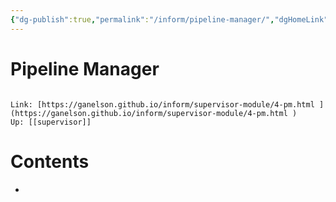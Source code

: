 ```yaml
---
{"dg-publish":true,"permalink":"/inform/pipeline-manager/","dgHomeLink":true,"dgPassFrontmatter":false}
---
```


# Pipeline Manager
```ad-info

Link: [https://ganelson.github.io/inform/supervisor-module/4-pm.html ](https://ganelson.github.io/inform/supervisor-module/4-pm.html )
Up: [[supervisor]]
```

# Contents
- 
